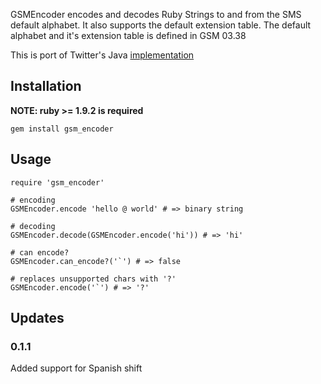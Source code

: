 GSMEncoder encodes and decodes Ruby Strings to and from the SMS default
alphabet. It also supports the default extension table. The default alphabet
and it's extension table is defined in GSM 03.38

This is port of Twitter's Java [implementation](https://github.com/twitter/cloudhopper-commons-charset/blob/master/src/main/java/com/cloudhopper/commons/charset/GSMCharset.java)

## Installation

__NOTE: ruby >= 1.9.2 is required__

    gem install gsm_encoder

## Usage

    require 'gsm_encoder'
   
    # encoding
    GSMEncoder.encode 'hello @ world' # => binary string
   
    # decoding
    GSMEncoder.decode(GSMEncoder.encode('hi')) # => 'hi'
   
    # can encode?
    GSMEncoder.can_encode?('`') # => false
    
    # replaces unsupported chars with '?'
    GSMEncoder.encode('`') # => '?'

## Updates

### 0.1.1

Added support for Spanish shift
